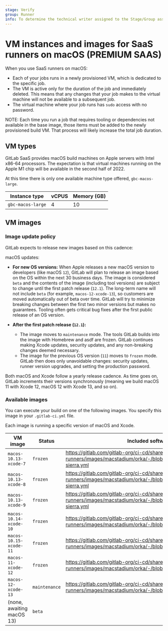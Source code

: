 ```yaml
---
stage: Verify
group: Runner
info: To determine the technical writer assigned to the Stage/Group associated with this page, see https://about.gitlab.com/handbook/product/ux/technical-writing/#assignments
---
```


# VM instances and images for SaaS runners on macOS **(PREMIUM SAAS)**

When you use SaaS runners on macOS:

- Each of your jobs runs in a newly provisioned VM, which is dedicated to the specific job.
- The VM is active only for the duration of the job and immediately deleted. This means that any changes that your job makes to the virtual machine will not be available to a subsequent job.
- The virtual machine where your job runs has `sudo` access with no password.

NOTE:
Each time you run a job that requires tooling or dependencies not available in the base image, those items must be added to the newly provisioned build VM. That process will likely increase the total job duration.

## VM types

GitLab SaaS provides macOS build machines on Apple servers with Intel x86-64 processors.
The expectation is that virtual machines running on the Apple M1 chip will be available in the second half of 2022.

At this time there is only one available machine type offered, `gbc-macos-large`.

| Instance type | vCPUS | Memory (GB) |
| --------- | --- | ------- |
|  `gbc-macos-large` | 4 | 10 |

## VM images

### Image update policy

GitLab expects to release new images based on this cadence:

macOS updates:

- **For new OS versions:** When Apple releases a new macOS version to developers (like macOS `12`), GitLab will plan to release an image based on the OS within the next 30 business days. The image is considered `beta` and the contents of the image (including tool versions) are subject to change until the first patch release (`12.1`). The long-term name will not include `beta` (for example, `macos-12-xcode-13`), so customers are moved automatically out of beta over time. GitLab will try to minimize breaking changes between the first two minor versions but makes no guarantees. Tooling often gets critical bug fixes after the first public release of an OS version.

- **After the first patch release (`12.1`):**
  - The image moves to `maintenance` mode. The tools GitLab builds into the image with Homebrew and asdf are frozen. GitLab continues making Xcode updates, security updates, and any non-breaking changes deemed necessary.
  - The image for the previous OS version (`11`) moves to `frozen` mode. GitLab then does only unavoidable changes: security updates, runner version upgrades, and setting the production password.

Both macOS and Xcode follow a yearly release cadence. As time goes on, GitLab increments their versions synchronously (meaning we build macOS 11 with Xcode 12, macOS 12 with Xcode 13, and so on).

### Available images

You can execute your build on one of the following images.
You specify this image in your `.gitlab-ci.yml` file.

Each image is running a specific version of macOS and Xcode.

| VM image                  | Status | Included software  |
|---------------------------|--------|--------------------|
| `macos-10.13-xcode-7`       | `frozen` | <https://gitlab.com/gitlab-org/ci-cd/shared-runners/images/macstadium/orka/-/blob/main/toolchain/high-sierra.yml>  |
| `macos-10.13-xcode-8`       | `frozen` | <https://gitlab.com/gitlab-org/ci-cd/shared-runners/images/macstadium/orka/-/blob/main/toolchain/high-sierra.yml>  |
| `macos-10.13-xcode-9`       | `frozen` | <https://gitlab.com/gitlab-org/ci-cd/shared-runners/images/macstadium/orka/-/blob/main/toolchain/high-sierra.yml>  |
| `macos-10.14-xcode-10`      | `frozen` | <https://gitlab.com/gitlab-org/ci-cd/shared-runners/images/macstadium/orka/-/blob/main/toolchain/mojave.yml>       |
| `macos-10.15-xcode-11`      | `frozen` | <https://gitlab.com/gitlab-org/ci-cd/shared-runners/images/macstadium/orka/-/blob/main/toolchain/catalina.yml>     |
| `macos-11-xcode-12`         | `frozen` | <https://gitlab.com/gitlab-org/ci-cd/shared-runners/images/macstadium/orka/-/blob/main/toolchain/big-sur.yml>      |
| `macos-12-xcode-13`         | `maintenance` | <https://gitlab.com/gitlab-org/ci-cd/shared-runners/images/macstadium/orka/-/blob/main/toolchain/monterey.yml>      |
| (none, awaiting macOS 13)        | `beta` |       |
